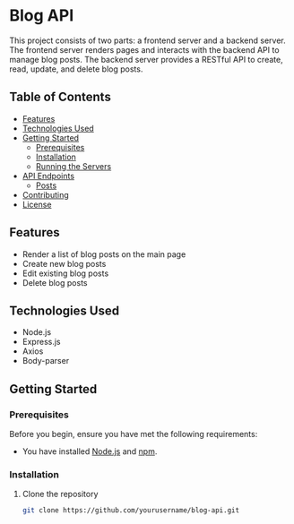 # Blog API

This project consists of two parts: a frontend server and a backend server. The frontend server renders pages and interacts with the backend API to manage blog posts. The backend server provides a RESTful API to create, read, update, and delete blog posts.

## Table of Contents

- [Features](#features)
- [Technologies Used](#technologies-used)
- [Getting Started](#getting-started)
  - [Prerequisites](#prerequisites)
  - [Installation](#installation)
  - [Running the Servers](#running-the-servers)
- [API Endpoints](#api-endpoints)
  - [Posts](#posts)
- [Contributing](#contributing)
- [License](#license)

## Features

- Render a list of blog posts on the main page
- Create new blog posts
- Edit existing blog posts
- Delete blog posts

## Technologies Used
-  Node.js
- Express.js
- Axios
- Body-parser

## Getting Started

### Prerequisites

Before you begin, ensure you have met the following requirements:

- You have installed [Node.js](https://nodejs.org/) and [npm](https://www.npmjs.com/get-npm).

### Installation

1. Clone the repository
   ```bash
   git clone https://github.com/yourusername/blog-api.git
